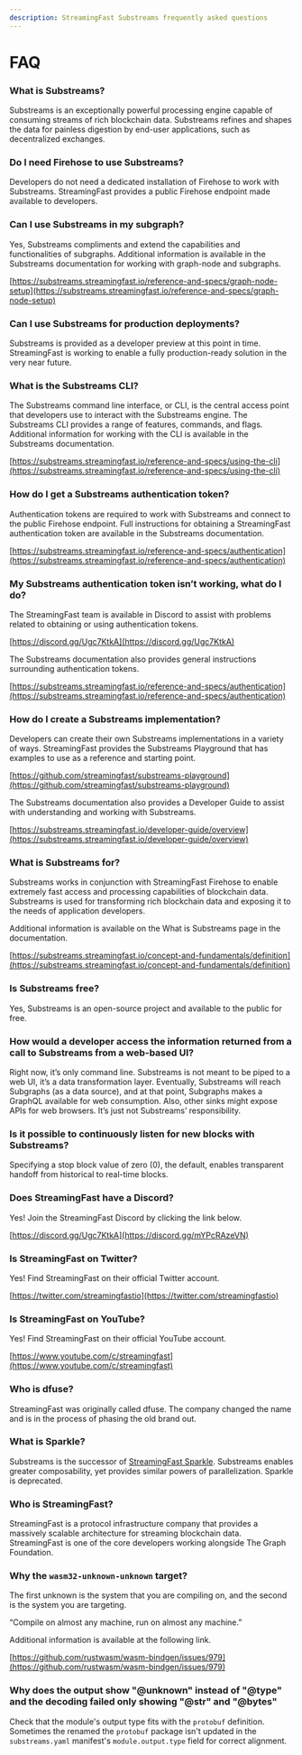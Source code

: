 ```yaml
---
description: StreamingFast Substreams frequently asked questions
---
```


# FAQ

### **What is Substreams?**

Substreams is an exceptionally powerful processing engine capable of consuming streams of rich blockchain data. Substreams refines and shapes the data for painless digestion by end-user applications, such as decentralized exchanges.

### **Do I need Firehose to use Substreams?**

Developers do not need a dedicated installation of Firehose to work with Substreams. StreamingFast provides a public Firehose endpoint made available to developers.

### **Can I use Substreams in my subgraph?**

Yes, Substreams compliments and extend the capabilities and functionalities of subgraphs. Additional information is available in the Substreams documentation for working with graph-node and subgraphs.

[https://substreams.streamingfast.io/reference-and-specs/graph-node-setup](https://substreams.streamingfast.io/reference-and-specs/graph-node-setup)

### **Can I use Substreams for production deployments?**

Substreams is provided as a developer preview at this point in time. StreamingFast is working to enable a fully production-ready solution in the very near future.

### **What is the Substreams CLI?**

The Substreams command line interface, or CLI, is the central access point that developers use to interact with the Substreams engine. The Substreams CLI provides a range of features, commands, and flags. Additional information for working with the CLI is available in the Substreams documentation.

[https://substreams.streamingfast.io/reference-and-specs/using-the-cli](https://substreams.streamingfast.io/reference-and-specs/using-the-cli)

### **How do I get a Substreams authentication token?**

Authentication tokens are required to work with Substreams and connect to the public Firehose endpoint. Full instructions for obtaining a StreamingFast authentication token are available in the Substreams documentation.

[https://substreams.streamingfast.io/reference-and-specs/authentication](https://substreams.streamingfast.io/reference-and-specs/authentication)

### **My Substreams authentication token isn’t working, what do I do?**

The StreamingFast team is available in Discord to assist with problems related to obtaining or using authentication tokens.&#x20;

[https://discord.gg/Ugc7KtkA](https://discord.gg/Ugc7KtkA)

The Substreams documentation also provides general instructions surrounding authentication tokens.

[https://substreams.streamingfast.io/reference-and-specs/authentication](https://substreams.streamingfast.io/reference-and-specs/authentication)

### **How do I create a Substreams implementation?**

Developers can create their own Substreams implementations in a variety of ways. StreamingFast provides the Substreams Playground that has examples to use as a reference and starting point.

[https://github.com/streamingfast/substreams-playground](https://github.com/streamingfast/substreams-playground)

The Substreams documentation also provides a Developer Guide to assist with understanding and working with Substreams.

[https://substreams.streamingfast.io/developer-guide/overview](https://substreams.streamingfast.io/developer-guide/overview)

### **What is Substreams for?**

Substreams works in conjunction with StreamingFast Firehose to enable extremely fast access and processing capabilities of blockchain data. Substreams is used for transforming rich blockchain data and exposing it to the needs of application developers.

Additional information is available on the What is Substreams page in the documentation.

[https://substreams.streamingfast.io/concept-and-fundamentals/definition](https://substreams.streamingfast.io/concept-and-fundamentals/definition)

### **Is Substreams free?**

Yes, Substreams is an open-source project and available to the public for free.

### **How would a developer access the information returned from a call to Substreams from a web-based UI?**

Right now, it’s only command line. Substreams is not meant to be piped to a web UI, it’s a data transformation layer. Eventually, Substreams will reach Subgraphs (as a data source), and at that point, Subgraphs makes a GraphQL available for web consumption. Also, other sinks might expose APIs for web browsers. It’s just not Substreams’ responsibility.

### Is it possible to continuously listen for new blocks with Substreams?

Specifying a stop block value of zero (0), the default, enables transparent handoff from historical to real-time blocks.

### **Does StreamingFast have a Discord?**

Yes! Join the StreamingFast Discord by clicking the link below.

[https://discord.gg/Ugc7KtkA](https://discord.gg/mYPcRAzeVN)

### **Is StreamingFast on Twitter?**

Yes! Find StreamingFast on their official Twitter account.

[https://twitter.com/streamingfastio](https://twitter.com/streamingfastio)

### **Is StreamingFast on YouTube?**

Yes! Find StreamingFast on their official YouTube account.

[https://www.youtube.com/c/streamingfast](https://www.youtube.com/c/streamingfast)

### **Who is dfuse?**

StreamingFast was originally called dfuse. The company changed the name and is in the process of phasing the old brand out.

### What is Sparkle?

Substreams is the successor of [StreamingFast Sparkle](https://github.com/streamingfast/sparkle). Substreams enables greater composability, yet provides similar powers of parallelization. Sparkle is deprecated.

### **Who is StreamingFast?**

StreamingFast is a protocol infrastructure company that provides a massively scalable architecture for streaming blockchain data. StreamingFast is one of the core developers working alongside The Graph Foundation.

### Why the `wasm32-unknown-unknown` target?

The first unknown is the system that you are compiling on, and the second is the system you are targeting.

“Compile on almost any machine, run on almost any machine.”

Additional information is available at the following link.

[https://github.com/rustwasm/wasm-bindgen/issues/979](https://github.com/rustwasm/wasm-bindgen/issues/979)

### Why does the output show "@unknown" instead of "@type" and the decoding failed only showing "@str" and "@bytes"

Check that the module's output type fits with the `protobuf` definition. Sometimes the renamed the `protobuf` package isn't updated in the `substreams.yaml` manifest's `module.output.type` field for correct alignment.
